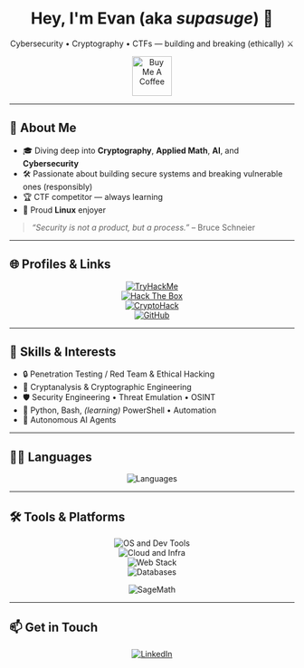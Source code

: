 <!--
**supasuge/supasuge** is a ✨ special ✨ repository because its `README.md` appears on your GitHub profile.
-->

<h1 align="center">Hey, I'm Evan (aka <i>supasuge</i>) 👋</h1>
<p align="center">
  Cybersecurity • Cryptography • CTFs — building and breaking (ethically) ⚔️
</p>


<p align="center">
  <a href="https://www.buymeacoffee.com/supasuge" target="_blank">
    <img src="https://cdn.buymeacoffee.com/buttons/v2/default-yellow.png" alt="Buy Me A Coffee" height="70">
  </a>
</p>

---

## 🔭 About Me
- 🎓 Diving deep into **Cryptography**, **Applied Math**, **AI**, and **Cybersecurity**
- 🛠️ Passionate about building secure systems and breaking vulnerable ones (responsibly)
- 🏆 CTF competitor — always learning
- 🐧 Proud **Linux** enjoyer

> *“Security is not a product, but a process.”* – Bruce Schneier

---

## 🌐 Profiles & Links
<p align="center">
  <a href="https://tryhackme.com/p/supasuge" target="_blank">
    <img alt="TryHackMe" src="https://img.shields.io/badge/TryHackMe-supasuge-5232E7?style=flat&logo=tryhackme&logoColor=white" />
  </a>
  <br>
  <a href="https://app.hackthebox.com/profile/1492227" target="_blank">
    <img alt="Hack The Box" src="https://img.shields.io/badge/HackTheBox-supasuge-101010?style=flat&logo=hackthebox&logoColor=84FA86" />
  </a>
  <br>
  <a href="https://cryptohack.org/user/gxdqpardo/" target="_blank">
    <img alt="CryptoHack" src="https://img.shields.io/badge/CryptoHack-gxdqpardo-007ACC?style=flat&logo=googlechrome&logoColor=white" />
  </a>
  <br>
  <a href="https://github.com/supasuge" target="_blank">
    <img alt="GitHub" src="https://img.shields.io/badge/GitHub-supasuge-181717?style=flat&logo=github&logoColor=white" />
  </a>
</p>

---

## 🧰 Skills & Interests
- 🔒 Penetration Testing / Red Team & Ethical Hacking  
- 🔑 Cryptanalysis & Cryptographic Engineering  
- 🛡️ Security Engineering • Threat Emulation • OSINT  
- 🐍 Python, Bash, *(learning)* PowerShell • Automation  
- 🤖 Autonomous AI Agents

---

## 🧑‍💻 Languages
<p align="center">
  <!-- Core + Web + SRE/SecLangs -->
  <img src="https://skillicons.dev/icons?i=python,bash,powershell,c,js,ts,nodejs,html,css" alt="Languages" />
</p>

---

## 🛠️ Tools & Platforms
<p align="center">
  <!-- OS/Editors/VCS/CI -->
  <img src="https://skillicons.dev/icons?i=linux,kali,vim,vscode,ubuntu,debian,git,github,githubactions" alt="OS and Dev Tools" />
  <br/>
  <!-- Cloud/Infra -->
  <img src="https://skillicons.dev/icons?i=docker,kubernetes,terraform,ansible,aws,azure,gcp,linode" alt="Cloud and Infra" />
  <br/>
  <!-- Web/Runtime/Servers -->
  <img src="https://skillicons.dev/icons?i=nodejs,nginx,apache,postman" alt="Web Stack" />
  <br/>
  <!-- Databases/Queues -->
  <img src="https://skillicons.dev/icons?i=postgres,mysql,sqlite,mongodb,redis" alt="Databases" />
  <br/>

</p>

<!-- Optional: keep SageMath, matching your badge style -->
<p align="center">
  <img src="https://img.shields.io/badge/SageMath-8731AF?style=flat&logo=sagemath&logoColor=white" alt="SageMath"/>
</p>

---

## 📫 Get in Touch

<p align="center">
  <a href="https://linkedin.com/in/evan-pardon" target="_blank">
    <img alt="LinkedIn" src="https://img.shields.io/badge/LinkedIn-evan--pardon-0077B5?style=flat&logo=linkedin&logoColor=white" />
  </a>
</p>



